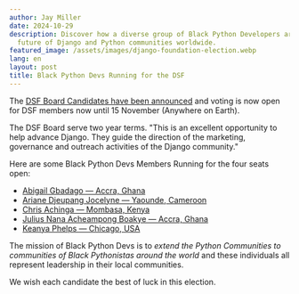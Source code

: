 ```yaml
---
author: Jay Miller
date: 2024-10-29
description: Discover how a diverse group of Black Python Developers are shaping the
  future of Django and Python communities worldwide.
featured_image: /assets/images/django-foundation-election.webp
lang: en
layout: post
title: Black Python Devs Running for the DSF
---
```


The [DSF Board Candidates have been announced](https://www.djangoproject.com/weblog/2024/oct/28/2025-dsf-board-candidates/) and voting is now open for DSF members now until 15 November (Anywhere on Earth).

The DSF Board serve two year terms. "This is an excellent opportunity to help advance Django. They guide the direction of the marketing, governance and outreach activities of the Django community."

Here are some Black Python Devs Members Running for the four seats open:

- [Abigail Gbadago — Accra, Ghana](https://www.djangoproject.com/weblog/2024/oct/28/2025-dsf-board-candidates/#abigail-gbadago)
- [Ariane Djeupang Jocelyne — Yaounde, Cameroon](https://www.djangoproject.com/weblog/2024/oct/28/2025-dsf-board-candidates/#ariane-djeupang-jocelyne)
- [Chris Achinga — Mombasa, Kenya](https://www.djangoproject.com/weblog/2024/oct/28/2025-dsf-board-candidates/#chris-achinga)
- [Julius Nana Acheampong Boakye — Accra, Ghana](https://www.djangoproject.com/weblog/2024/oct/28/2025-dsf-board-candidates/#julius-nana-acheampong-boakye)
- [Keanya Phelps — Chicago, USA](https://www.djangoproject.com/weblog/2024/oct/28/2025-dsf-board-candidates/#keanya-phelps)

The mission of Black Python Devs is to _extend the Python Communities to communities of Black Pythonistas around the world_ and these individuals all represent leadership in their local communities.

We wish each candidate the best of luck in this election.

